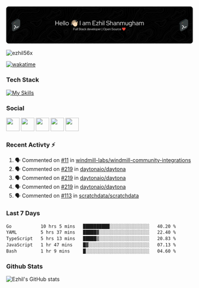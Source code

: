 ![Header](./header.png)

<p align="left"> <img src="https://komarev.com/ghpvc/?username=ezhil56x&label=Profile%20views&color=0e75b6&style=flat" alt="ezhil56x" /> </p>

[![wakatime](https://wakatime.com/badge/user/e780b5d2-6a76-4fde-a594-4ff159327ad3.svg)](https://wakatime.com/@e780b5d2-6a76-4fde-a594-4ff159327ad3)

### Tech Stack

[![My Skills](https://skillicons.dev/icons?i=c,cpp,py,java,kotlin,js,php,html,css,bootstrap,react,ts,nextjs,jquery,flask,nodejs,express,mysql,postgres,mongodb,docker,aws,firebase,vercel,cloudflare,jenkins,nginx,figma&theme=dark&perline=15)](https://skillicons.dev)

### Social

<p align="left">
	<a href="https://discord.com/users/ezhil56x" target="_blank" rel="noreferrer"
		><img
			src="https://skillicons.dev/icons?i=discord&theme=dark"
			width="36"
			height="36"
	/></a>
	<a href="https://www.github.com/ezhil56x" target="_blank" rel="noreferrer"
		><img
			src="https://skillicons.dev/icons?i=github&theme=dark"
			width="36"
			height="36"
	/></a>
	<a href="https://git.selfmade.ninja/ezhil930" target="_blank" rel="noreferrer"
		><img
			src="https://skillicons.dev/icons?i=git&theme=dark"
			width="36"
			height="36"
	/></a>
	<a
		href="https://www.linkedin.com/in/ezhilshanmugham"
		target="_blank"
		rel="noreferrer"
		><img
			src="https://skillicons.dev/icons?i=linkedin&theme=dark"
			width="36"
			height="36"
	/></a>
	<a href="https://www.twitter.com/ezhil56x" target="_blank" rel="noreferrer"
		><img
			src="https://skillicons.dev/icons?i=twitter&theme=dark"
			width="36"
			height="36"
	/></a>
</p>


### Recent Activty ⚡

<!--START_SECTION:activity-->
1. 🗣 Commented on [#11](https://github.com/windmill-labs/windmill-community-integrations/pull/11#issuecomment-1999523948) in [windmill-labs/windmill-community-integrations](https://github.com/windmill-labs/windmill-community-integrations)
2. 🗣 Commented on [#219](https://github.com/daytonaio/daytona/issues/219#issuecomment-1999428799) in [daytonaio/daytona](https://github.com/daytonaio/daytona)
3. 🗣 Commented on [#219](https://github.com/daytonaio/daytona/issues/219#issuecomment-1999414518) in [daytonaio/daytona](https://github.com/daytonaio/daytona)
4. 🗣 Commented on [#219](https://github.com/daytonaio/daytona/issues/219#issuecomment-1999404942) in [daytonaio/daytona](https://github.com/daytonaio/daytona)
5. 🗣 Commented on [#113](https://github.com/scratchdata/scratchdata/pull/113#issuecomment-1998743411) in [scratchdata/scratchdata](https://github.com/scratchdata/scratchdata)

<!--END_SECTION:activity-->

### Last 7 Days

<!--START_SECTION:waka-->

```txt
Go           10 hrs 5 mins   ██████████░░░░░░░░░░░░░░░   40.20 %
YAML         5 hrs 37 mins   █████▓░░░░░░░░░░░░░░░░░░░   22.40 %
TypeScript   5 hrs 13 mins   █████▒░░░░░░░░░░░░░░░░░░░   20.83 %
JavaScript   1 hr 47 mins    █▓░░░░░░░░░░░░░░░░░░░░░░░   07.13 %
Bash         1 hr 9 mins     █░░░░░░░░░░░░░░░░░░░░░░░░   04.60 %
```

<!--END_SECTION:waka-->

### Github Stats

![Ezhil's GitHub stats](https://github-readme-stats.vercel.app/api?username=ezhil56x&theme=dark&show_icons=true)
